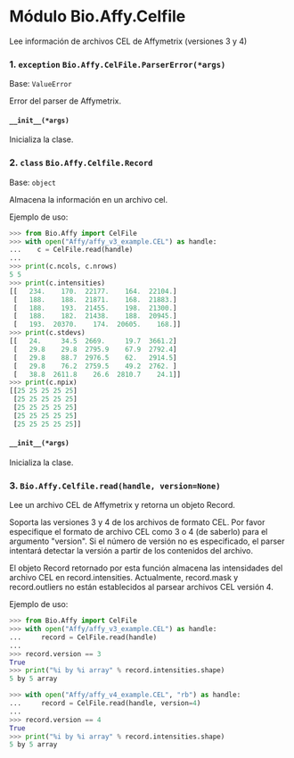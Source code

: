 # Módulo Bio.Affy.Celfile

Lee información de archivos CEL de Affymetrix (versiones 3 y 4)

### 1. `exception` `Bio.Affy.CelFile.ParserError(*args)`

Base: `ValueError`

Error del parser de Affymetrix.

#### `__init__(*args)`

Inicializa la clase.

### 2. `class` `Bio.Affy.Celfile.Record`

Base: `object`

Almacena la información en un archivo cel.

Ejemplo de uso:

```py
>>> from Bio.Affy import CelFile
>>> with open("Affy/affy_v3_example.CEL") as handle:
...    c = CelFile.read(handle)
...
>>> print(c.ncols, c.nrows)
5 5
>>> print(c.intensities)
[[   234.    170.  22177.    164.  22104.]
 [   188.    188.  21871.    168.  21883.]
 [   188.    193.  21455.    198.  21300.]
 [   188.    182.  21438.    188.  20945.]
 [   193.  20370.    174.  20605.    168.]]
>>> print(c.stdevs)
[[   24.     34.5  2669.     19.7  3661.2]
 [   29.8    29.8  2795.9    67.9  2792.4]
 [   29.8    88.7  2976.5    62.   2914.5]
 [   29.8    76.2  2759.5    49.2  2762. ]
 [   38.8  2611.8    26.6  2810.7    24.1]]
>>> print(c.npix)
[[25 25 25 25 25]
 [25 25 25 25 25]
 [25 25 25 25 25]
 [25 25 25 25 25]
 [25 25 25 25 25]]
```

#### `__init__(*args)`

Inicializa la clase.

### 3. `Bio.Affy.Celfile.read(handle, version=None)`

Lee un archivo CEL de Affymetrix y retorna un objeto Record.

Soporta las versiones 3 y 4 de los archivos de formato CEL. Por favor especifique el formato de archivo CEL como 3 o 4 (de saberlo) para el argumento "version". Si el número de versión no es especificado, el parser intentará detectar la versión a partir de los contenidos del archivo.

El objeto Record retornado por esta función almacena las intensidades del archivo CEL en record.intensities. Actualmente, record.mask y record.outliers no están establecidos al parsear archivos CEL versión 4.

Ejemplo de uso:

```py
>>> from Bio.Affy import CelFile
>>> with open("Affy/affy_v3_example.CEL") as handle:
...     record = CelFile.read(handle)
...
>>> record.version == 3
True
>>> print("%i by %i array" % record.intensities.shape)
5 by 5 array
```

```py
>>> with open("Affy/affy_v4_example.CEL", "rb") as handle:
...     record = CelFile.read(handle, version=4)
...
>>> record.version == 4
True
>>> print("%i by %i array" % record.intensities.shape)
5 by 5 array
```
